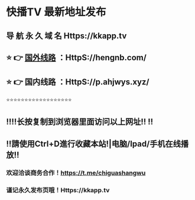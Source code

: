 # 快播TV 最新地址发布 
## 导 航 永 久 域 名  Https://kkapp.tv
## ⭐️ 👉 [国外线路](HttpS://hengnb.com/) ：HttpS://hengnb.com/
## ⭐️ 👉 国内线路 ：HttpS://p.ahjwys.xyz/
⭐️⭐️⭐️⭐️⭐️⭐️⭐️⭐️⭐️⭐️⭐️⭐️⭐️⭐️⭐️⭐️⭐️⭐️
## ‼️‼️长按复制到浏览器里面访问以上网址‼️  ‼️
## ‼️請使用Ctrl+D進行收藏本站!|电脑/Ipad/手机在线播放‼️
### 欢迎洽谈商务合作！https://t.me/chiguashangwu
### 谨记永久发布页哦！Https://kkapp.tv


